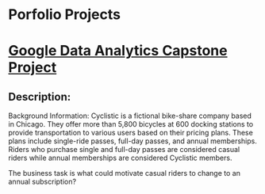 # Porfolio Projects

# [Google Data Analytics Capstone Project](https://github.com/DavidSeo382/Google-Data-Analytics-Capstone-Project)

## Description:
Background Information: Cyclistic is a fictional bike-share company based in Chicago. They offer more than 5,800 bicycles at 600 docking stations to provide transportation to various users based on their pricing plans. These plans include single-ride passes, full-day passes, and annual memberships. Riders who purchase single and full-day passes are considered casual riders while annual memberships are considered Cyclistic members. 

The business task is what could motivate casual riders to change to an annual subscription?

